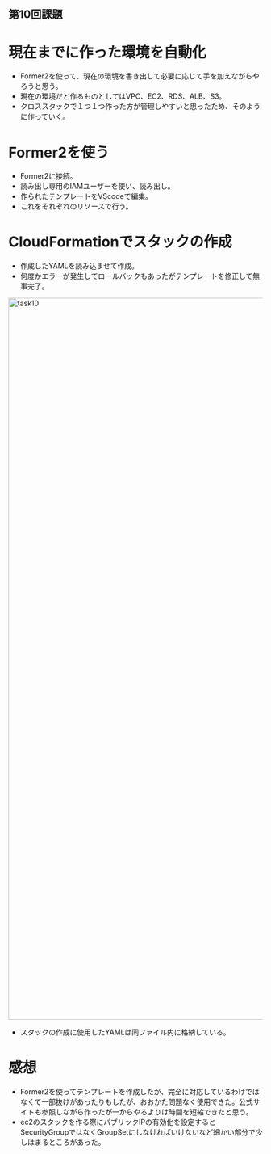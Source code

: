 ## 第10回課題
# 現在までに作った環境を自動化
* Former2を使って、現在の環境を書き出して必要に応じて手を加えながらやろうと思う。
* 現在の環境だと作るものとしてはVPC、EC2、RDS、ALB、S3。
* クロススタックで１つ１つ作った方が管理しやすいと思ったため、そのように作っていく。

# Former2を使う
* Former2に接続。
* 読み出し専用のIAMユーザーを使い、読み出し。
* 作られたテンプレートをVScodeで編集。
* これをそれぞれのリソースで行う。

# CloudFormationでスタックの作成
* 作成したYAMLを読み込ませて作成。
* 何度かエラーが発生してロールバックもあったがテンプレートを修正して無事完了。

<img width="1429" alt="task10" src="https://user-images.githubusercontent.com/111736198/223649061-e25c4313-7c8b-4f36-ba99-66d5c6d770b0.png">

* スタックの作成に使用したYAMLは同ファイル内に格納している。


# 感想
* Former2を使ってテンプレートを作成したが、完全に対応しているわけではなくて一部抜けがあったりもしたが、おおかた問題なく使用できた。公式サイトも参照しながら作ったが一からやるよりは時間を短縮できたと思う。
* ec2のスタックを作る際にパブリックIPの有効化を設定するとSecurityGroupではなくGroupSetにしなければいけないなど細かい部分で少しはまるところがあった。